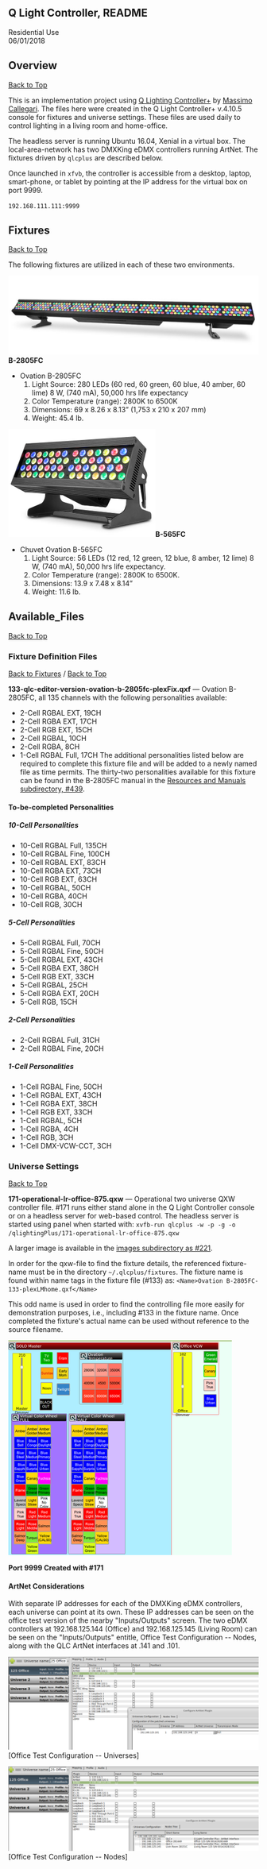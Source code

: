 ## Q Light Controller, README  

Residential Use  
06/01/2018

## Overview

[Back to Top](#top)

This is an implementation project using [Q Lighting Controller+](http://www.qlcplus.org) by [Massimo Callegari](https://github.com/mcallegari).  The files here were created in the Q Light Controller+ v.4.10.5 console for fixtures and universe settings. These files are used daily to control lighting in a living room and home-office.

The headless server is running Ubuntu 16.04, Xenial in a virtual box.  The local-area-network has two DMXKing eDMX controllers running ArtNet.  The fixtures driven by `qlcplus` are described below.

Once launched in `xfvb`, the controller is accessible from a desktop, laptop, smart-phone, or tablet by pointing at the IP address for the virtual box on port 9999.

`192.168.111.111:9999`

## Fixtures

[Back to Top](#top)

The following fixtures are utilized in each of these two environments.

[![B-2805FC](./images/458-b2805-594x187.png)](http://www.guitarcenter.com/CHAUVET-Professional/Ovation-B-2805FC-RGBAL-LED-Batten-Style-Bar-Wash-Light-1500000047800.gc)**B-2805FC**

-   Ovation B-2805FC
    1.  Light Source: 280 LEDs (60 red, 60 green, 60 blue, 40 amber,
        60 lime) 8 W, (740 mA), 50,000 hrs life expectancy
    2.  Color Temperature (range): 2800K to 6500K
    3.  Dimensions: 69 x 8.26 x 8.13” (1,753 x 210 x 207 mm)
    4.  Weight: 45.4 lb.

![B-565FC](./images/463-b565fc-296x217.png)**B-565FC**
-   Chuvet Ovation B-565FC
    1.  Light Source: 56 LEDs (12 red, 12 green, 12 blue, 8 amber,
        12 lime) 8 W, (740 mA), 50,000 hrs life expectancy.
    2.  Color Temperature (range): 2800K to 6500K.
    3.  Dimensions: 13.9 x 7.48 x 8.14”
    4.  Weight: 11.6 lb.


## Available\_Files

[Back to Top](#top)


### Fixture Definition Files

[Back to Fixtures](#fixtures) / [Back to Top](#top)

**133-qlc-editor-version-ovation-b-2805fc-plexFix.qxf** — Ovation B-2805FC, all 135 channels with the following personalities available:
-   2-Cell RGBAL EXT, 19CH
-   2-Cell RGBA EXT, 17CH
-   2-Cell RGB EXT, 15CH
-   2-Cell RGBAL, 10CH
-   2-Cell RGBA, 8CH
-   1-Cell RGBAL Full, 17CH
The additional personalities listed below are required to complete this fixture file and will be added to a newly named file as time permits.  The thirty-two personalities available for this fixture can be found in the B-2805FC manual in the [Resources and Manuals subdirectory, \#439](./resources-and-manuals/).

#### To-be-completed Personalities

##### 10-Cell Personalities
-   10-Cell RGBAL Full, 135CH
-   10-Cell RGBAL Fine, 100CH
-   10-Cell RGBAL EXT, 83CH
-   10-Cell RGBA EXT, 73CH
-   10-Cell RGB EXT, 63CH
-   10-Cell RGBAL, 50CH
-   10-Cell RGBA, 40CH
-   10-Cell RGB, 30CH
##### 5-Cell Personalities
-   5-Cell RGBAL Full, 70CH
-   5-Cell RGBAL Fine, 50CH
-   5-Cell RGBAL EXT, 43CH
-   5-Cell RGBA EXT, 38CH
-   5-Cell RGB EXT, 33CH
-   5-Cell RGBAL, 25CH
-   5-Cell RGBA EXT, 20CH
-   5-Cell RGB, 15CH
##### 2-Cell Personalities
-   2-Cell RGBAL Full, 31CH
-   2-Cell RGBAL Fine, 20CH
##### 1-Cell Personalities
-   1-Cell RGBAL Fine, 50CH
-   1-Cell RGBAL EXT, 43CH
-   1-Cell RGBA EXT, 38CH
-   1-Cell RGB EXT, 33CH
-   1-Cell RGBAL, 5CH
-   1-Cell RGBA, 4CH
-   1-Cell RGB, 3CH
-   1-Cell DMX-VCW-CCT, 3CH


### Universe Settings

[Back to Top](#top)

**171-operational-lr-office-875.qxw** — Operational two universe QXW controller file.  \#171 runs either stand alone in the Q Light Controller console or on a headless server for web-based control.  The headless server is started using  panel when started with: 
`xvfb-run qlcplus -w -p -g -o /qlightingPlus/171-operational-lr-office-875.qxw`

A larger image is available in the [images subdirectory as \#221](./images/221-qlcplus-controller.png).  

In order for the qxw-file to find the fixture details, the referenced fixture-name must be in the directory `~/.qlcplus/fixtures`.  The fixture name is found within name tags in the fixture file (\#133) as: 
`<Name>Ovation B-2805FC-133-plexLMhome.qxf</Name>`

This odd name is used in order to find the controlling file more easily for demonstration purposes, i.e., including \#133 in the fixture name.  Once completed the fixture's actual name can be used without reference to the source filename.

![Port:9999](./images/222-qlcplus-controller-450px.png)

**Port 9999 Created with \#171**

#### ArtNet Considerations
With separate IP  addresses for each of the DMXKing eDMX controllers, each universe can point at its own.  These IP addresses can be seen on the office test version of the nearby "Inputs/Outputs" screen.  The two eDMX controllers at 192.168.125.144 (Office) and 192.168.125.145 (Living Room) can be seen on the "Inputs/Outputs" entitle, Office Test Configuration -- Nodes, along with the QLC ArtNet interfaces at .141 and .101.




![Universes](./images/553-ard-125-office-universe-configuration.png)[Office Test Configuration -- Universes]

![Nodes](./images/554-ard--125-office-nodes-tree.png)[Office Test Configuration -- Nodes]













